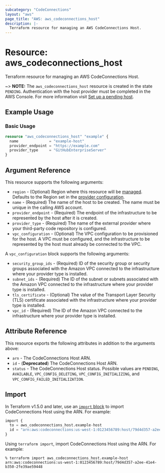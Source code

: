 ```yaml
---
subcategory: "CodeConnections"
layout: "aws"
page_title: "AWS: aws_codeconnections_host"
description: |-
  Terraform resource for managing an AWS CodeConnections Host.
---
```


# Resource: aws_codeconnections_host

Terraform resource for managing an AWS CodeConnections Host.

~> **NOTE:** The `aws_codeconnections_host` resource is created in the state `PENDING`. Authentication with the host provider must be completed in the AWS Console. For more information visit [Set up a pending host](https://docs.aws.amazon.com/dtconsole/latest/userguide/connections-host-setup.html).

## Example Usage

### Basic Usage

```terraform
resource "aws_codeconnections_host" "example" {
  name              = "example-host"
  provider_endpoint = "https://example.com"
  provider_type     = "GitHubEnterpriseServer"
}
```

## Argument Reference

This resource supports the following arguments:

* `region` - (Optional) Region where this resource will be [managed](https://docs.aws.amazon.com/general/latest/gr/rande.html#regional-endpoints). Defaults to the Region set in the [provider configuration](https://registry.terraform.io/providers/hashicorp/aws/latest/docs#aws-configuration-reference).
* `name` - (Required) The name of the host to be created. The name must be unique in the calling AWS account.
* `provider_endpoint` - (Required) The endpoint of the infrastructure to be represented by the host after it is created.
* `provider_type` - (Required) The name of the external provider where your third-party code repository is configured.
* `vpc_configuration` - (Optional) The VPC configuration to be provisioned for the host. A VPC must be configured, and the infrastructure to be represented by the host must already be connected to the VPC.

A `vpc_configuration` block supports the following arguments:

* `security_group_ids` - (Required) ID of the security group or security groups associated with the Amazon VPC connected to the infrastructure where your provider type is installed.
* `subnet_ids` - (Required) The ID of the subnet or subnets associated with the Amazon VPC connected to the infrastructure where your provider type is installed.
* `tls_certificate` - (Optional) The value of the Transport Layer Security (TLS) certificate associated with the infrastructure where your provider type is installed.
* `vpc_id` - (Required) The ID of the Amazon VPC connected to the infrastructure where your provider type is installed.

## Attribute Reference

This resource exports the following attributes in addition to the arguments above:

* `arn` - The CodeConnections Host ARN.
* `id` - (**Deprecated**) The CodeConnections Host ARN.
* `status` - The CodeConnections Host status. Possible values are `PENDING`, `AVAILABLE`, `VPC_CONFIG_DELETING`, `VPC_CONFIG_INITIALIZING`, and `VPC_CONFIG_FAILED_INITIALIZATION`.

## Import

In Terraform v1.5.0 and later, use an [`import` block](https://developer.hashicorp.com/terraform/language/import) to import CodeConnections Host using the ARN. For example:

```terraform
import {
  to = aws_codeconnections_host.example-host
  id = "arn:aws:codeconnections:us-west-1:0123456789:host/79d4d357-a2ee-41e4-b350-2fe39ae59448"
}
```

Using `terraform import`, import CodeConnections Host using the ARN. For example:

```console
% terraform import aws_codeconnections_host.example-host arn:aws:codeconnections:us-west-1:0123456789:host/79d4d357-a2ee-41e4-b350-2fe39ae59448
```

